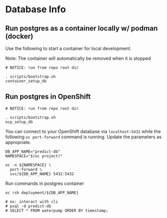 # Database Info

## Run postgres as a container locally w/ podman (docker)

Use the following to start a container for local development.

Note: The container will automatically be removed when it is stopped

```
# NOTICE: run from repo root dir

. scripts/bootstrap.sh
container_setup_db
```

## Run postgres in OpenShift

```
# NOTICE: run from repo root dir

. scripts/bootstrap.sh
ocp_setup_db
```

You can connect to your OpenShift database via `localhost:5432`
while the following `oc port-forward` command is running.
Update the parameters as appropriate.

```
DB_APP_NAME="predict-db"
NAMESPACE="$(oc project)"

oc -n ${NAMESPACE} \
  port-forward \
  svc/${DB_APP_NAME} 5432:5432
```

Run commands in postgres container

```
oc rsh deployment/${DB_APP_NAME}

# ex: interact with cli
# psql -d predict-db
# SELECT * FROM waterpump ORDER BY timestamp;
```
